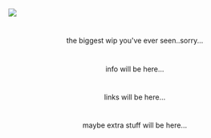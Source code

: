 <p align=center>  

  #


  
![](https://files.catbox.moe/eo14lb.png)

#

<p align=center>the biggest wip you've ever seen..sorry...

#
<p align=center> info will be here...

#
<p align=center> links will be here...

#
<p align=center> maybe extra stuff will be here...

